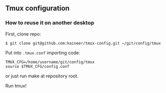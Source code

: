 Tmux configuration
------------------

### How to reuse it on another desktop

First, clone repo:

```
$ git clone git@github.com:kaineer/tmux-config.git ~/git/config/tmux
```

Put into `.tmux.conf` importing code:

```
TMUX_CFG=/home/username/git/config/tmux
source $TMUX_CFG/config.conf
```

or just run make at repository root.

Run tmux!
